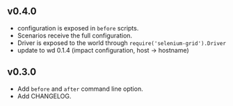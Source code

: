 ## v0.4.0

* configuration is exposed in `before` scripts.
* Scenarios receive the full configuration.
* Driver is exposed to the world through `require('selenium-grid').Driver`
* update to wd 0.1.4 (impact configuration, host -> hostname)

## v0.3.0

* Add `before` and `after` command line option.
* Add CHANGELOG.
